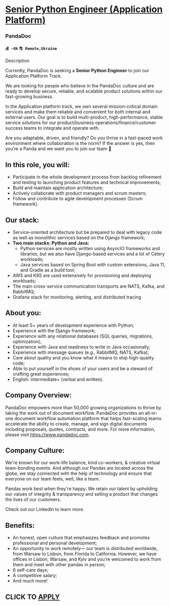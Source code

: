 # [Senior Python Engineer (Application Platform)](https://www.remotewlb.com/apply/senior-python-engineer-application-platform)  
### PandaDoc  
#### `💰 ~0k` `🌎 Remote,Ukraine`  

Description

Currently, PandaDoc is seeking a **Senior Python Engineer** to join our Application Platform Track.  
  

We are looking for people who believe in the PandaDoc culture and are ready to develop secure, reliable, and scalable product solutions within our fast-growing business.

In the Application platform track, we own several mission-critical domain services and make them reliable and convenient for both internal and external users. Our goal is to build multi-product, high-performance, stable service solutions for our product/business operations/finance/customer success teams to integrate and operate with.

  
Are you adaptable, driven, and friendly? Do you thrive in a fast-paced work environment where collaboration is the norm? If the answer is yes, then you’re a Panda and we want you to join our team 🐼

## **In this role, you will:**

  * Participate in the whole development process from backlog refinement and testing to launching product features and technical improvements;
  * Build and maintain application architecture;
  * Actively collaborate with product managers and scrum masters;
  * Follow and contribute to agile development processes (Scrum framework).

## **Our stack:**

  * Service-oriented architecture but be prepared to deal with legacy code as well as monolithic services based on the Django framework;
  * **Two main stacks: Python and Java:**
    * Python services are mostly written using AsyncIO frameworks and libraries, but we also have Django-based services and a lot of Celery workloads;
    * Java services based on Spring Boot with custom extensions, Java 11, and Gradle as a build tool;
  * AWS and K8S are used extensively for provisioning and deploying workloads;
  * The main cross-service communication transports are NATS, Kafka, and RabbitMQ;
  * Grafana stack for monitoring, alerting, and distributed tracing

## **About you:**

  * At least 5+ years of development experience with Python;
  * Experience with the Django framework;
  * Experience with any relational databases (SQL queries, migrations, optimization);
  * Experience with Java and readiness to write in Java occasionally;
  * Experience with message queues (e.g., RabbitMQ, NATS, Kafka);
  * Care about quality and you know what it means to ship high-quality code;
  * Able to put yourself in the shoes of your users and be a steward of crafting great experiences;
  * English: intermediate+ (verbal and written).

## **Company Overview:**

PandaDoc empowers more than 50,000 growing organizations to thrive by taking the work out of document workflow. PandaDoc provides an all-in-one document workflow automation platform that helps fast-scaling teams accelerate the ability to create, manage, and sign digital documents including proposals, quotes, contracts, and more. For more information, please visit https://www.pandadoc.com.  
  

## **Company Culture:**

We're known for our work-life balance, kind co-workers, & creative virtual team-bonding events. And although our Pandas are located across the globe, we stay connected with the help of technology and ensure that everyone on our team feels, well, like a team.

Pandas work best when they're happy. We retain our talent by upholding our values of integrity & transparency and selling a product that changes the lives of our customers.

Check out our LinkedIn to learn more.  
  

## **Benefits:**

  * An honest, open culture that emphasizes feedback and promotes professional and personal development;
  * An opportunity to work remotely— our team is distributed worldwide, from Warsaw to Lisbon, from Florida to California. However, we have offices in Lisbon, Warsaw, and Kyiv and you’re welcomed to work from them and meet with other pandas in person;
  * 6 self-care days;
  * A competitive salary;
  * And much more!

  
## CLICK TO [APPLY](https://www.remotewlb.com/apply/senior-python-engineer-application-platform)

